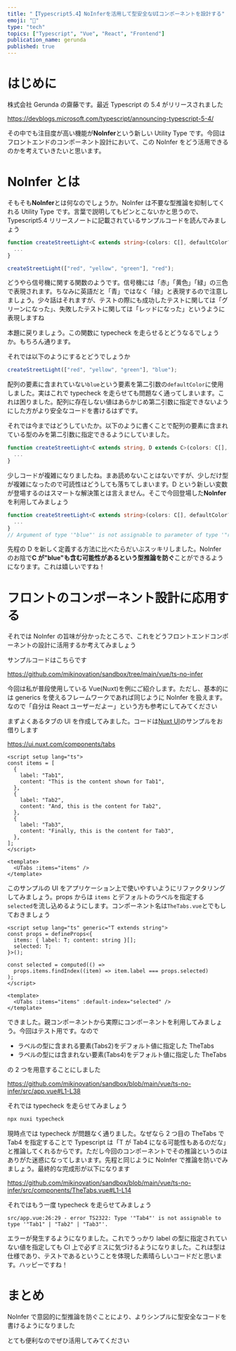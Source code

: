 ```yaml
---
title: "【Typescript5.4】NoInferを活用して型安全なUIコンポーネントを設計する"
emoji: "🧐"
type: "tech"
topics: ["Typescript", "Vue", "React", "Frontend"]
publication_name: gerunda
published: true
---
```


# はじめに

株式会社 Gerunda の齋藤です。最近 Typescript の 5.4 がリリースされました

https://devblogs.microsoft.com/typescript/announcing-typescript-5-4/

その中でも注目度が高い機能が**NoInfer**という新しい Utility Type です。今回はフロントエンドのコンポーネント設計において、この NoInfer をどう活用できるのかを考えていきたいと思います。

# NoInfer とは

そもそも**NoInfer**とは何なのでしょうか。NoInfer は不要な型推論を抑制してくれる Utility Type です。言葉で説明してもピンとこないかと思うので、Typescript5.4 リリースノートに記載されているサンプルコードを読んでみましょう

```ts
function createStreetLight<C extends string>(colors: C[], defaultColor?: C) {
  ...
}

createStreetLight(["red", "yellow", "green"], "red");
```

どうやら信号機に関する関数のようです。信号機には「赤」「黄色」「緑」の三色で表現されます。ちなみに英語だと「青」ではなく「緑」と表現するので注意しましょう。少々話はそれますが、テストの際にも成功したテストに関しては「グリーンになった」、失敗したテストに関しては「レッドになった」というように表現しますね

本題に戻りましょう。この関数に typecheck を走らせるとどうなるでしょうか。もちろん通ります。

それでは以下のようにするとどうでしょうか

```ts
createStreetLight(["red", "yellow", "green"], "blue");
```

配列の要素に含まれていない`blue`という要素を第二引数の`defaultColor`に使用しました。実はこれで typecheck を走らせても問題なく通ってしまいます。これは困りました。配列に存在しない値はあらかじめ第二引数に指定できないようにした方がより安全なコードを書けるはずです。

それでは今まではどうしていたか。以下のように書くことで配列の要素に含まれている型のみを第二引数に指定できるようにしていました。

```ts
function createStreetLight<C extends string, D extends C>(colors: C[], defaultColor?: D) {
  ...
}
```

少しコードが複雑になりましたね。まあ読めないことはないですが、少しだけ型が複雑になったので可読性はどうしても落ちてしまいます。D という新しい変数が登場するのはスマートな解決策とは言えません。そこで今回登場した**NoInfer**を利用してみましょう

```ts
function createStreetLight<C extends string>(colors: C[], defaultColor?: NoInfer<C>) {
  ...
}
// Argument of type '"blue"' is not assignable to parameter of type '"red" | "yellow" | "green" | undefined'.
```

先程の D を新しく定義する方法に比べたらだいぶスッキリしました。NoInfer のお陰で**C が"blue"も含む可能性があるという型推論を防ぐ**ことができるようになります。これは嬉しいですね！

# フロントのコンポーネント設計に応用する

それでは NoInfer の旨味が分かったところで、これをどうフロントエンドコンポーネントの設計に活用するか考えてみましょう

サンプルコードはこちらです

https://github.com/mikinovation/sandbox/tree/main/vue/ts-no-infer

今回は私が普段使用している Vue(Nuxt)を例にご紹介します。ただし、基本的には generics を使えるフレームワークであれば同じように NoInfer を扱えます。なので「自分は React ユーザーだよー」という方も参考にしてみてください

まずよくあるタブの UI を作成してみました。コードは[Nuxt UI](https://ui.nuxt.com/components/tabs)のサンプルをお借りします

https://ui.nuxt.com/components/tabs

```vue
<script setup lang="ts">
const items = [
  {
    label: "Tab1",
    content: "This is the content shown for Tab1",
  },
  {
    label: "Tab2",
    content: "And, this is the content for Tab2",
  },
  {
    label: "Tab3",
    content: "Finally, this is the content for Tab3",
  },
];
</script>

<template>
  <UTabs :items="items" />
</template>
```

このサンプルの UI をアプリケーション上で使いやすいようにリファクタリングしてみましょう。props からは `items` とデフォルトのラベルを指定する`selected`を流し込めるようにします。コンポーネント名は`TheTabs.vue`とでもしておきましょう

```vue
<script setup lang="ts" generic="T extends string">
const props = defineProps<{
  items: { label: T; content: string }[];
  selected: T;
}>();

const selected = computed(() =>
  props.items.findIndex((item) => item.label === props.selected)
);
</script>

<template>
  <UTabs :items="items" :default-index="selected" />
</template>
```

できました。親コンポーネントから実際にコンポーネントを利用してみましょう。今回はテスト用です。なので

- ラベルの型に含まれる要素(Tabs2)をデフォルト値に指定した TheTabs
- ラベルの型には含まれない要素(Tabs4)をデフォルト値に指定した TheTabs

の 2 つを用意することにしました

https://github.com/mikinovation/sandbox/blob/main/vue/ts-no-infer/src/app.vue#L1-L38

それでは typecheck を走らせてみましょう

```bash
npx nuxi typecheck
```

現時点では typecheck が問題なく通りました。なぜなら 2 つ目の TheTabs で Tab4 を指定することで Typescript は「T が Tab4 になる可能性もあるのだな」と推論してくれるからです。ただし今回のコンポーネントでその推論というのはありがた迷惑になってしまいます。先程と同じように NoInfer で推論を防いでみましょう。最終的な完成形が以下になります

https://github.com/mikinovation/sandbox/blob/main/vue/ts-no-infer/src/components/TheTabs.vue#L1-L14

それではもう一度 typecheck を走らせてみましょう

```
src/app.vue:26:29 - error TS2322: Type '"Tab4"' is not assignable to type '"Tab1" | "Tab2" | "Tab3"'.
```

エラーが発生するようになりました。これでうっかり label の型に指定されていない値を指定しても CI 上で必ずミスに気づけるようになりました。これは型は仕様であり、テストであるということを体現した素晴らしいコードだと思います。ハッピーですね！

# まとめ

NoInfer で意図的に型推論を防ぐことにより、よりシンプルに型安全なコードを書けるようになりました

とても便利なのでぜひ活用してみてください
